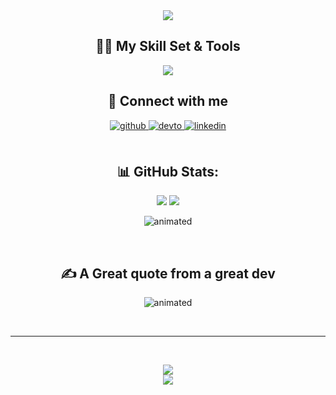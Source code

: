 <div align="center">

  <a href="https://git.io/typing-svg">
    <img src="https://readme-typing-svg.herokuapp.com/?lines=<+👋+Hello,+World!+/>;+<+👋+Hola,+World!+/>;+<+👋+Namaste,+World!+/>;+<+👋+أهلا,+World!+/>;+<+👋+Nĭ+Hăo,+World!+/>;+<+👋+Bonjour,+World!+/>;+<+👋+Ciao,+World!+/>;&center=true&size=30">
  </a>

  
<h2 align="center">👨‍💻 My Skill Set & Tools</h2>  
<p align="center"> 
  <img src="https://skillicons.dev/icons?i=androidstudio,arduino,atom,bash,c,cs,cpp,cloudflare,css,dart,discord,bots,dotnet,eclipse,firebase,flutter,git,github,heroku,html,idea,java,js,kotlin,linux,md,mongodb,mysql,nodejs,php,laravel,powershell,processing,py,react,sqlite,stackoverflow,selenium,unity,visualstudio,vscode">
</p>



## 🔌 Connect with me  
<div align="center">
<a href="https://github.com/samehel" target="_blank">
<img src=https://img.shields.io/badge/github-%2324292e.svg?&style=for-the-badge&logo=github&logoColor=white alt=github style="margin-bottom: 5px;" />
</a>
<a href="https://dev.to/samehel" target="_blank">
<img src=https://img.shields.io/badge/dev.to-%2308090A.svg?&style=for-the-badge&logo=dev.to&logoColor=white alt=devto style="margin-bottom: 5px;" />
</a>
<a href="https://linkedin.com/in/sameh-elwakeel" target="_blank">
<img src=https://img.shields.io/badge/linkedin-%231E77B5.svg?&style=for-the-badge&logo=linkedin&logoColor=white alt=linkedin style="margin-bottom: 5px;" />
</a>  
</div>  
  

<br/>  


## 📊 GitHub Stats:
![](https://github-readme-stats.vercel.app/api?username=samehel&theme=ayu-mirage&hide_border=false&include_all_commits=true&count_private=true)
![](https://github-readme-streak-stats.herokuapp.com/?user=samehel&theme=ayu-mirage&hide_border=false)<br/>
<p align="center">
  <img src="https://github-readme-stats.vercel.app/api/top-langs/?username=samehel&theme=ayu-mirage&hide_border=false&include_all_commits=true&count_private=true&layout=compact" alt="animated" />
</p>
<br/>  

## ✍️ A Great quote from a great dev
<p align="center">
  <img src="https://quotes-github-readme.vercel.app/api?type=vetical&theme=dark" alt="animated" />
</p><br/>

---
<br/>

[![](https://visitcount.itsvg.in/api?id=samehel&icon=3&color=6)](https://visitcount.itsvg.in)<br/>
<a href="https://paypal.me/SamehOfficial" target="_blank" style="display: inline-block;">
    <img
        src="https://img.shields.io/badge/PayPal-00457C?style=for-the-badge&logo=paypal&logoColor=white" 
        align="center"
    />
</a>
<br />
</div>  
